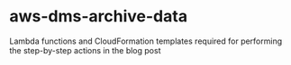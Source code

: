 # aws-dms-archive-data
Lambda functions and CloudFormation templates required for performing the step-by-step actions in the blog post
